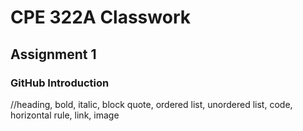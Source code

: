 # CPE 322A Classwork
## Assignment 1
### GitHub Introduction
//heading, bold, italic, block quote, ordered list, unordered list, code, horizontal rule, link, image
